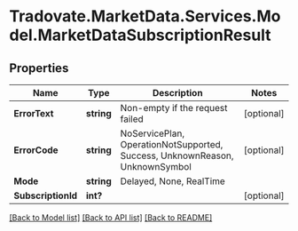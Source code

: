 # Tradovate.MarketData.Services.Model.MarketDataSubscriptionResult
## Properties

Name | Type | Description | Notes
------------ | ------------- | ------------- | -------------
**ErrorText** | **string** | Non-empty if the request failed | [optional] 
**ErrorCode** | **string** | NoServicePlan, OperationNotSupported, Success, UnknownReason, UnknownSymbol | [optional] 
**Mode** | **string** | Delayed, None, RealTime | 
**SubscriptionId** | **int?** |  | [optional] 

[[Back to Model list]](../README.md#documentation-for-models) [[Back to API list]](../README.md#documentation-for-api-endpoints) [[Back to README]](../README.md)

